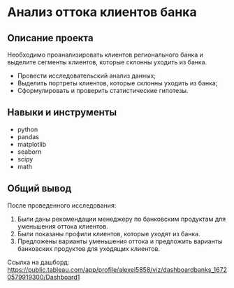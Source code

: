 # Анализ оттока клиентов банка

## Описание проекта
Необходимо проанализировать клиентов регионального банка и выделите сегменты клиентов, которые склонны уходить из банка. 
- Провести исследовательский анализ данных;
- Выделить портреты клиентов, которые склонны уходить из банка;
- Сформулировать и проверить статистические гипотезы.

## Навыки и инструменты
- python
- pandas
- matplotlib
- seaborn
- scipy
- math
  
## Общий вывод
После проведенного исследования:
1. Были даны рекомендации менеджеру по банковским продуктам для уменьшения оттока клиентов.
2. Были показаны профили клиентов, которые уходят из банка.
3. Предложены варианты уменьшения оттока и предложить варианты банковских продуктов для уходящих клиентов.

Ссылка на дашборд: https://public.tableau.com/app/profile/alexei5858/viz/dashboardbanks_16720579919300/Dashboard1
